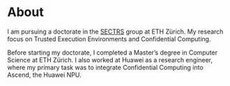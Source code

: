 # About
I am pursuing a doctorate in the [SECTRS](https://sectrs.ethz.ch/ "SECTRS") group at ETH Zürich. My research focus on Trusted Execution Environments and Confidential Computing.

Before starting my doctorate, I completed a Master’s degree in Computer Science at ETH Zürich. I also worked at Huawei as a research engineer, where my primary task was to integrate Confidential Computing into Ascend, the Huawei NPU.
